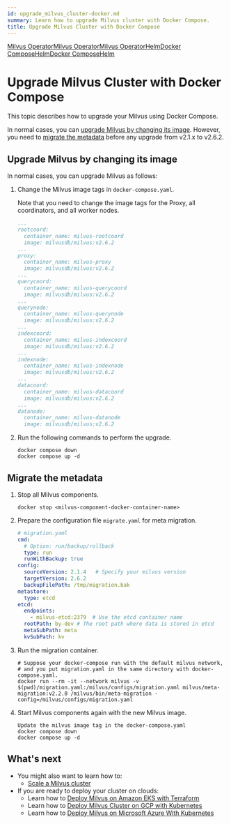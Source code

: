 ```yaml
---
id: upgrade_milvus_cluster-docker.md
summary: Learn how to upgrade Milvus cluster with Docker Compose.
title: Upgrade Milvus Cluster with Docker Compose
---
```


<div class="tab-wrapper"><a href="upgrade_milvus_standalone-operator.md" class=''>Milvus Operator</a><a href="upgrade_milvus_cluster-operator.md" class=''>Milvus Operator</a><a href="configure_operator.md" class=''>Milvus Operator</a><a href="configure-helm.md" class=''>Helm</a><a href="configure-docker.md" class=''>Docker Compose</a><a href="upgrade_milvus_standalone-helm.md" class=''>Helm</a><a href="upgrade_milvus_standalone-docker.md" class=''>Docker Compose</a><a href="upgrade_milvus_cluster-helm.md" class=''>Helm</a></div>

# Upgrade Milvus Cluster with Docker Compose

This topic describes how to upgrade your Milvus using Docker Compose. 

In normal cases, you can [upgrade Milvus by changing its image](#Upgrade-Milvus-by-changing-its-image). However, you need to [migrate the metadata](#Migrate-the-metadata) before any upgrade from v2.1.x to v2.6.2.

## Upgrade Milvus by changing its image

In normal cases, you can upgrade Milvus as follows:

1. Change the Milvus image tags in `docker-compose.yaml`.

    Note that you need to change the image tags for the Proxy, all coordinators, and all worker nodes.

    ```yaml
    ...
    rootcoord:
      container_name: milvus-rootcoord
      image: milvusdb/milvus:v2.6.2
    ...
    proxy:
      container_name: milvus-proxy
      image: milvusdb/milvus:v2.6.2
    ...
    querycoord:
      container_name: milvus-querycoord
      image: milvusdb/milvus:v2.6.2  
    ...
    querynode:
      container_name: milvus-querynode
      image: milvusdb/milvus:v2.6.2
    ...
    indexcoord:
      container_name: milvus-indexcoord
      image: milvusdb/milvus:v2.6.2
    ...
    indexnode:
      container_name: milvus-indexnode
      image: milvusdb/milvus:v2.6.2 
    ...
    datacoord:
      container_name: milvus-datacoord
      image: milvusdb/milvus:v2.6.2   
    ...
    datanode:
      container_name: milvus-datanode
      image: milvusdb/milvus:v2.6.2
    ```

2. Run the following commands to perform the upgrade.

    ```shell
    docker compose down
    docker compose up -d
    ```

## Migrate the metadata

1. Stop all Milvus components.

    ```
    docker stop <milvus-component-docker-container-name>
    ```

2. Prepare the configuration file `migrate.yaml` for meta migration.

    ```yaml
    # migration.yaml
    cmd:
      # Option: run/backup/rollback
      type: run
      runWithBackup: true
    config:
      sourceVersion: 2.1.4   # Specify your milvus version
      targetVersion: 2.6.2
      backupFilePath: /tmp/migration.bak
    metastore:
      type: etcd
    etcd:
      endpoints:
        - milvus-etcd:2379  # Use the etcd container name
      rootPath: by-dev # The root path where data is stored in etcd
      metaSubPath: meta
      kvSubPath: kv
    ```

3. Run the migration container.

    ```
    # Suppose your docker-compose run with the default milvus network,
    # and you put migration.yaml in the same directory with docker-compose.yaml.
    docker run --rm -it --network milvus -v $(pwd)/migration.yaml:/milvus/configs/migration.yaml milvus/meta-migration:v2.2.0 /milvus/bin/meta-migration -config=/milvus/configs/migration.yaml
    ```

4. Start Milvus components again with the new Milvus image.

    ```
    Update the milvus image tag in the docker-compose.yaml
    docker compose down
    docker compose up -d
    ```

## What's next
- You might also want to learn how to:
  - [Scale a Milvus cluster](scaleout.md)
- If you are ready to deploy your cluster on clouds:
  - Learn how to [Deploy Milvus on Amazon EKS with Terraform](eks.md)
  - Learn how to [Deploy Milvus Cluster on GCP with Kubernetes](gcp.md)
  - Learn how to [Deploy Milvus on Microsoft Azure With Kubernetes](azure.md)
